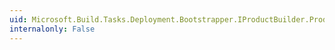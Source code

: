 ```yaml
---
uid: Microsoft.Build.Tasks.Deployment.Bootstrapper.IProductBuilder.Product
internalonly: False
---
```

